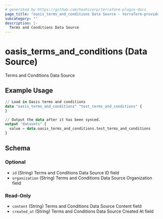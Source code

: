 ```yaml
---
# generated by https://github.com/hashicorp/terraform-plugin-docs
page_title: "oasis_terms_and_conditions Data Source - terraform-provider-oasis"
subcategory: ""
description: |-
  Terms and Conditions Data Source
---
```


# oasis_terms_and_conditions (Data Source)

Terms and Conditions Data Source

## Example Usage

```terraform
// Load in Oasis terms and conditions
data "oasis_terms_and_conditions" "test_terms_and_conditions" {
}

// Output the data after it has been synced.
output "datasets" {
  value = data.oasis_terms_and_conditions.test_terms_and_conditions
}
```

<!-- schema generated by tfplugindocs -->
## Schema

### Optional

- `id` (String) Terms and Conditions Data Source ID field
- `organization` (String) Terms and Conditions Data Source Organization field

### Read-Only

- `content` (String) Terms and Conditions Data Source Content field
- `created_at` (String) Terms and Conditions Data Source Created At field


